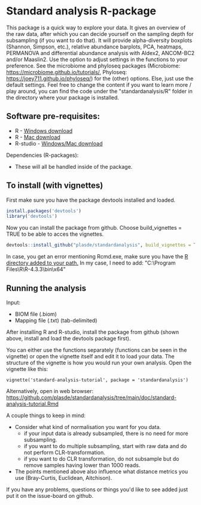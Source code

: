 # Standard analysis R-package

This package is a quick way to explore your data. It gives an overview of the raw data,
after which you can decide yourself on the sampling depth for subsampling (if you want to do that). It will provide alpha-diversity boxplots (Shannon, Simpson, etc.), relative abundance barplots, PCA, heatmaps, PERMANOVA and differential abundance analysis with Aldex2, ANCOM-BC2 and/or Maaslin2.
Use the option to adjust settings in the functions to your preference. See the microbiome and phyloseq packages (Microbiome: https://microbiome.github.io/tutorials/, Phyloseq: https://joey711.github.io/phyloseq/) for the (other) options. Else, just use the default settings. Feel free to change the content if you want to learn more / play around, you can find the code under the "standardanalysis/R" folder in the directory where your package is installed.

## Software pre-requisites:
- R - [Windows download](https://cran.r-project.org/bin/windows/base/)
- R - [Mac download](https://cran.r-project.org/bin/macosx/)
- R-studio - [Windows/Mac download](https://posit.co/download/rstudio-desktop/)

Dependencies (R-packages):
- These will all be handled inside of the package.

## To install (with vignettes)
First make sure you have the package devtools installed and loaded.
``` r
install.packages('devtools')
library('devtools')
```

Now you can install the package from github. Choose build_vignettes = TRUE to be able to acces the vignettes.
``` r
devtools::install_github("plasde/standardanalysis", build_vignettes = TRUE)
```
In case, you get an error mentioning Rcmd.exe, make sure you have the [R directory added to your path.](https://www.architectryan.com/2018/03/17/add-to-the-path-on-windows-10/)
In my case, I need to add: "C:\Program Files\R\R-4.3.3\bin\x64"

## Running the analysis
Input:
- BIOM file (.biom)
- Mapping file (.txt) (tab-delimited)

After installing R and R-studio, install the package from github (shown above, install and load the devtools package first).

You can either use the functions separately (functions can be seen in the vignette) or open the vignette itself and edit it to load your data.
The structure of the vignette is how you would run your own analysis. Open the vignette like this:
```{r}
vignette('standard-analysis-tutorial', package = 'standardanalysis')
```
Alternatively, open in web browser: https://github.com/plasde/standardanalysis/tree/main/doc/standard-analysis-tutorial.Rmd

A couple things to keep in mind:
- Consider what kind of normalisation you want for you data.
  - if your input data is already subsampled, there is no need for more subsampling.
  - if you want to do multiple subsampling, start with raw data and do not perform CLR-transformation.
  - if you want to do CLR transformation, do not subsample but do remove samples having lower than 1000 reads.
- The points mentioned above also influence what distance metrics you use (Bray-Curtis, Euclidean, Aitchison).

If you have any problems, questions or things you'd like to see added just put it on the issue-board on github.

